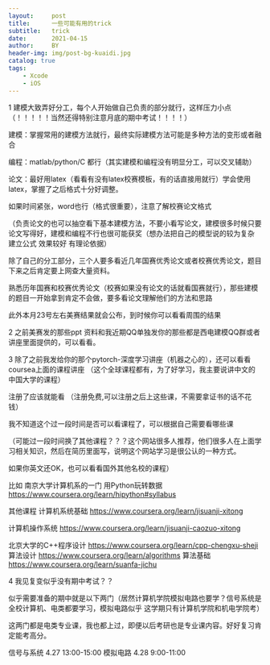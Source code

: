 ```yaml
---
layout:     post
title:      一些可能有用的trick
subtitle:   trick
date:       2021-04-15
author:     BY
header-img: img/post-bg-kuaidi.jpg
catalog: true
tags:
    - Xcode
    - iOS
---
```

1 建模大致弄好分工，每个人开始做自己负责的部分就行，这样压力小点（！！！！！当然还得特别注意月底的期中考试！！！！）

建模：掌握常用的建模方法就行，最终实际建模方法可能是多种方法的变形或者融合

编程：matlab/python/C 都行（其实建模和编程没有明显分工，可以交叉辅助）

论文：最好用latex（看看有没有latex校赛模板，有的话直接用就行）学会使用latex，掌握了之后格式十分好调整。

如果时间紧张，word也行（格式很重要），注意了解校赛论文格式

（负责论文的也可以抽空看下基本建模方法，不要小看写论文，建模很多时候只要论文写得好，建模和编程不行也很可能获奖（想办法把自己的模型说的较为复杂 建立公式 效果较好 有理论依据）
    
除了自己的分工部分，三个人要多看近几年国赛优秀论文或者校赛优秀论文，题目下来之后肯定要上网查大量资料。

熟悉历年国赛和校赛优秀论文（校赛如果没有论文的话就看国赛就行），那些建模的题目一开始拿到肯定不会做，要多看论文理解他们的方法和思路

此外本月23号左右美赛结果就会公布，到时候你可以看看周围的结果

2 之前美赛发的那些ppt 资料和我近期QQ单独发你的那些都是西电建模QQ群或者讲座里面提供的，可以看看。

3 除了之前我发给你的那个pytorch-深度学习讲座（机器之心的），还可以看看coursea上面的课程讲座
（这个全球课程都有，为了好学习，我主要说讲中文的中国大学的课程）

注册了应该就能看 （注册免费,可以注册之后上这些课，不需要拿证书的话不花钱）

我不知道这个过一段时间是否可以看课程了，可以根据自己需要看哪些课

（可能过一段时间换了其他课程？？？这个网站很多人推荐，他们很多人在上面学习相关知识，然后在简历里面写，说明这个网站学习是很公认的一种方式。

如果你英文还OK，也可以看看国外其他名校的课程）

比如 南京大学计算机系的一门 用Python玩转数据
https://www.coursera.org/learn/hipython#syllabus 

其他课程 计算机系统基础
https://www.coursera.org/learn/jisuanji-xitong

计算机操作系统
https://www.coursera.org/learn/jisuanji-caozuo-xitong

北京大学的C++程序设计
https://www.coursera.org/learn/cpp-chengxu-sheji
算法设计
https://www.coursera.org/learn/algorithms
算法基础 
https://www.coursera.org/learn/suanfa-jichu

4 我见复变似乎没有期中考试？？

似乎需要准备的期中就是以下两门（居然计算机学院模拟电路也要学？信号系统是全校计算机、电类都要学习，模拟电路似乎
这学期只有计算机学院和机电学院考）

这两门都是电类专业课，我也都上过，即便以后考研也是专业课内容。好好复习肯定能考高分。

信号与系统 4.27 13:00-15:00
模拟电路 4.28 9:00-11:00